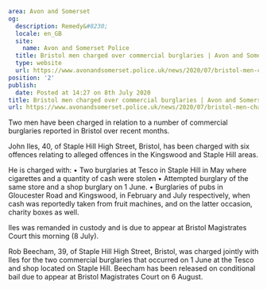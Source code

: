 ```yaml
area: Avon and Somerset
og:
  description: Remedy&#8230;
  locale: en_GB
  site:
    name: Avon and Somerset Police
  title: Bristol men charged over commercial burglaries | Avon and Somerset Police
  type: website
  url: https://www.avonandsomerset.police.uk/news/2020/07/bristol-men-charged-over-commercial-burglaries/
position: '2'
publish:
  date: Posted at 14:27 on 8th July 2020
title: Bristol men charged over commercial burglaries | Avon and Somerset Police
url: https://www.avonandsomerset.police.uk/news/2020/07/bristol-men-charged-over-commercial-burglaries/
```

Two men have been charged in relation to a number of commercial burglaries reported in Bristol over recent months.

John Iles, 40, of Staple Hill High Street, Bristol, has been charged with six offences relating to alleged offences in the Kingswood and Staple Hill areas.

He is charged with:
• Two burglaries at Tesco in Staple Hill in May where cigarettes and a quantity of cash were stolen
• Attempted burglary of the same store and a shop burglary on 1 June.
• Burglaries of pubs in Gloucester Road and Kingswood, in February and July respectively, when cash was reportedly taken from fruit machines, and on the latter occasion, charity boxes as well.

Iles was remanded in custody and is due to appear at Bristol Magistrates Court this morning (8 July).

Rob Beecham, 39, of Staple Hill High Street, Bristol, was charged jointly with Iles for the two commercial burglaries that occurred on 1 June at the Tesco and shop located on Staple Hill. Beecham has been released on conditional bail due to appear at Bristol Magistrates Court on 6 August.
